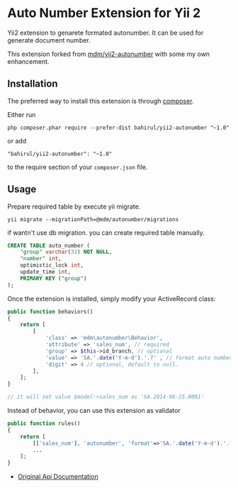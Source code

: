 Auto Number Extension for Yii 2
===============================

Yii2 extension to genarete formated autonumber. It can be used for generate
document number.

This extension forked from [mdm/yii2-autonumber](https://github.com/mdmsoft/yii2-autonumber) with some my own enhancement.

Installation
------------

The preferred way to install this extension is through [composer](http://getcomposer.org/download/).

Either run

```
php composer.phar require --prefer-dist bahirul/yii2-autonumber "~1.0"
```

or add

```
"bahirul/yii2-autonumber": "~1.0"
```

to the require section of your `composer.json` file.


Usage
-----

Prepare required table by execute yii migrate.

```
yii migrate --migrationPath=@mdm/autonumber/migrations
```

if wantn't use db migration. you can create required table manually.

```sql
CREATE TABLE auto_number (
    "group" varchar(32) NOT NULL,
    "number" int,
    optimistic_lock int,
    update_time int,
    PRIMARY KEY ("group")
);
```

Once the extension is installed, simply modify your ActiveRecord class:

```php
public function behaviors()
{
	return [
		[
			'class' => 'mdm\autonumber\Behavior',
			'attribute' => 'sales_num', // required
			'group' => $this->id_branch, // optional
			'value' => 'SA.'.date('Y-m-d').'.?' , // format auto number. '?' will be replaced with generated number or you can use " 'value' => function($event){ return 'SA.'.date('Y-m-d').'.?' } " as long the return value contain '?' character
			'digit' => 4 // optional, default to null. 
		],
	];
}

// it will set value $model->sales_num as 'SA.2014-06-25.0001'
```

Instead of behavior, you can use this extension as validator

```php
public function rules()
{
    return [
        [['sales_num'], 'autonumber', 'format'=>'SA.'.date('Y-m-d').'.?'],
        ...
    ];
}
```
- [Original Api Documentation](http://mdmsoft.github.io/yii2-autonumber/index.html)